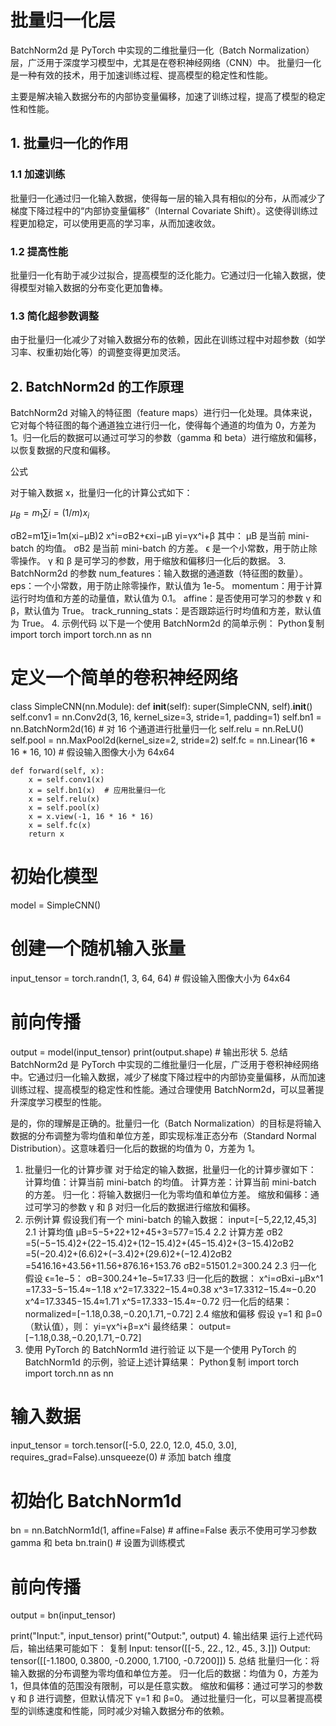 # 批量归一化层

BatchNorm2d 是 PyTorch 中实现的二维批量归一化（Batch Normalization）层，广泛用于深度学习模型中，尤其是在卷积神经网络（CNN）中。
批量归一化是一种有效的技术，用于加速训练过程、提高模型的稳定性和性能。

主要是解决输入数据分布的内部协变量偏移，加速了训练过程，提高了模型的稳定性和性能。

## 1. 批量归一化的作用

### 1.1 加速训练

批量归一化通过归一化输入数据，使得每一层的输入具有相似的分布，从而减少了梯度下降过程中的“内部协变量偏移”（Internal Covariate Shift）。这使得训练过程更加稳定，可以使用更高的学习率，从而加速收敛。

### 1.2 提高性能

批量归一化有助于减少过拟合，提高模型的泛化能力。它通过归一化输入数据，使得模型对输入数据的分布变化更加鲁棒。

### 1.3 简化超参数调整

由于批量归一化减少了对输入数据分布的依赖，因此在训练过程中对超参数（如学习率、权重初始化等）的调整变得更加灵活。

## 2. BatchNorm2d 的工作原理

BatchNorm2d 对输入的特征图（feature maps）进行归一化处理。具体来说，它对每个特征图的每个通道独立进行归一化，使得每个通道的均值为 0，方差为 1。归一化后的数据可以通过可学习的参数（gamma 和 beta）进行缩放和偏移，以恢复数据的尺度和偏移。

公式

对于输入数据 x，批量归一化的计算公式如下：

$μ_B​=m_1​∑i=(1/m)​x_i$

σB2​=m1​∑i=1m​(xi​−μB​)2
x^i​=σB2​+ϵ​xi​−μB​​
yi​=γx^i​+β
其中：
μB​ 是当前 mini-batch 的均值。
σB2​ 是当前 mini-batch 的方差。
ϵ 是一个小常数，用于防止除零操作。
γ 和 β 是可学习的参数，用于缩放和偏移归一化后的数据。
3. BatchNorm2d 的参数
num_features：输入数据的通道数（特征图的数量）。
eps：一个小常数，用于防止除零操作，默认值为 1e-5。
momentum：用于计算运行时均值和方差的动量值，默认值为 0.1。
affine：是否使用可学习的参数 γ 和 β，默认值为 True。
track_running_stats：是否跟踪运行时均值和方差，默认值为 True。
4. 示例代码
以下是一个使用 BatchNorm2d 的简单示例：
Python复制
import torch
import torch.nn as nn

# 定义一个简单的卷积神经网络
class SimpleCNN(nn.Module):
    def __init__(self):
        super(SimpleCNN, self).__init__()
        self.conv1 = nn.Conv2d(3, 16, kernel_size=3, stride=1, padding=1)
        self.bn1 = nn.BatchNorm2d(16)  # 对 16 个通道进行批量归一化
        self.relu = nn.ReLU()
        self.pool = nn.MaxPool2d(kernel_size=2, stride=2)
        self.fc = nn.Linear(16 * 16 * 16, 10)  # 假设输入图像大小为 64x64

    def forward(self, x):
        x = self.conv1(x)
        x = self.bn1(x)  # 应用批量归一化
        x = self.relu(x)
        x = self.pool(x)
        x = x.view(-1, 16 * 16 * 16)
        x = self.fc(x)
        return x

# 初始化模型
model = SimpleCNN()

# 创建一个随机输入张量
input_tensor = torch.randn(1, 3, 64, 64)  # 假设输入图像大小为 64x64

# 前向传播
output = model(input_tensor)
print(output.shape)  # 输出形状
5. 总结
BatchNorm2d 是 PyTorch 中实现的二维批量归一化层，广泛用于卷积神经网络中。它通过归一化输入数据，减少了梯度下降过程中的内部协变量偏移，从而加速训练过程、提高模型的稳定性和性能。通过合理使用 BatchNorm2d，可以显著提升深度学习模型的性能。

是的，你的理解是正确的。批量归一化（Batch Normalization）的目标是将输入数据的分布调整为零均值和单位方差，即实现标准正态分布（Standard Normal Distribution）。这意味着归一化后的数据的均值为 0，方差为 1。
1. 批量归一化的计算步骤
对于给定的输入数据，批量归一化的计算步骤如下：
计算均值：计算当前 mini-batch 的均值。
计算方差：计算当前 mini-batch 的方差。
归一化：将输入数据归一化为零均值和单位方差。
缩放和偏移：通过可学习的参数 γ 和 β 对归一化后的数据进行缩放和偏移。
2. 示例计算
假设我们有一个 mini-batch 的输入数据：
input=[−5,22,12,45,3]
2.1 计算均值
μB​=5−5+22+12+45+3​=577​=15.4
2.2 计算方差
σB2​=5(−5−15.4)2+(22−15.4)2+(12−15.4)2+(45−15.4)2+(3−15.4)2​
σB2​=5(−20.4)2+(6.6)2+(−3.4)2+(29.6)2+(−12.4)2​
σB2​=5416.16+43.56+11.56+876.16+153.76​
σB2​=51501.2​=300.24
2.3 归一化
假设 ϵ=1e−5：
σB​=300.24+1e−5​≈17.33
归一化后的数据：
x^i​=σB​xi​−μB​​
x^1​=17.33−5−15.4​≈−1.18
x^2​=17.3322−15.4​≈0.38
x^3​=17.3312−15.4​≈−0.20
x^4​=17.3345−15.4​≈1.71
x^5​=17.333−15.4​≈−0.72
归一化后的结果：
normalized=[−1.18,0.38,−0.20,1.71,−0.72]
2.4 缩放和偏移
假设 γ=1 和 β=0（默认值），则：
yi​=γx^i​+β=x^i​
最终结果：
output=[−1.18,0.38,−0.20,1.71,−0.72]
3. 使用 PyTorch 的 BatchNorm1d 进行验证
以下是一个使用 PyTorch 的 BatchNorm1d 的示例，验证上述计算结果：
Python复制
import torch
import torch.nn as nn

# 输入数据
input_tensor = torch.tensor([-5.0, 22.0, 12.0, 45.0, 3.0], requires_grad=False).unsqueeze(0)  # 添加 batch 维度

# 初始化 BatchNorm1d
bn = nn.BatchNorm1d(1, affine=False)  # affine=False 表示不使用可学习参数 gamma 和 beta
bn.train()  # 设置为训练模式

# 前向传播
output = bn(input_tensor)

print("Input:", input_tensor)
print("Output:", output)
4. 输出结果
运行上述代码后，输出结果可能如下：
复制
Input: tensor([[-5., 22., 12., 45.,  3.]])
Output: tensor([[-1.1800,  0.3800, -0.2000,  1.7100, -0.7200]])
5. 总结
批量归一化：将输入数据的分布调整为零均值和单位方差。
归一化后的数据：均值为 0，方差为 1，但具体值的范围没有限制，可以是任意实数。
缩放和偏移：通过可学习的参数 γ 和 β 进行调整，但默认情况下 γ=1 和 β=0。
通过批量归一化，可以显著提高模型的训练速度和性能，同时减少对输入数据分布的依赖。
